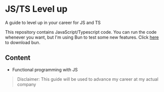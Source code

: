 # JS/TS Level up 

A guide to level up in your career for JS and TS

This repository contains JavaScript/Typescript code. You can run the code 
whenever you want, but I'm using Bun to test some new features. Click 
[here](https://bun.sh/) to download bun. 

## Content 
* Functional programming with JS

> Disclaimer: This guide will be used to advance my career at my actual company
